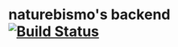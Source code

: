 # naturebismo's backend [![Build Status](https://travis-ci.org/naturebismo/backend.svg?branch=master)](https://travis-ci.org/naturebismo/backend)
